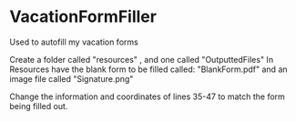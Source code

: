 # VacationFormFiller
Used to autofill my vacation forms

Create a folder called "resources" , and one called "OutputtedFiles"
In Resources have the blank form to be filled called: "BlankForm.pdf" and an image file called "Signature.png"

Change the information and coordinates of lines 35-47 to match the form being filled out.
